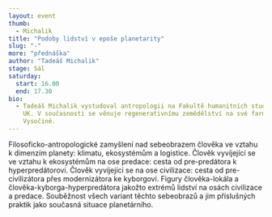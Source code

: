 ```yaml
---
layout: event
thumb:
  - Michalik
title: "Podoby lidství v epoše planetarity"
slug: "-"
more: "přednáška"
author: "Tadeáš Michalik"
stage: Sál
saturday:
  start: 16.00
  end: 17.30
bio:
  - Tadeáš Michalik vystudoval antropologii na Fakultě humanitních studií
    UK. V současnosti se věnuje regenerativnímu zemědělství na své farmě na
    Vysočině.
---
```


Filosoficko-antropologické zamyšlení nad sebeobrazem člověka ve vztahu k dimenzím planety: klimatu, ekosystémům a logistice. Člověk vyvíjející se ve vztahu k ekosystémům na ose predace: cesta od pre-predátora k hyperpredátorovi. Člověk vyvíjející se na ose civilizace: cesta od pre-civilizátora přes modernizátora ke kyborgovi. Figury člověka-lokála a člověka-kyborga-hyperpredátora jakožto extrémů lidství na osách civilizace a predace. Souběžnost všech variant těchto sebeobrazů a jim příslušných praktik jako současná situace planetárního.
